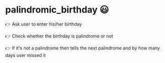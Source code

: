 # palindromic_birthday 😃

👉 Ask user to enter his/her birthday

👉 Check whether the birthday is palindrome or not

👉 If it's not a palindrome then tells the next palindrome and by how many days user missed it
